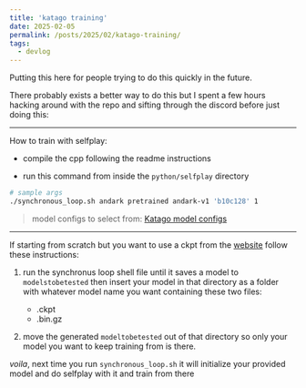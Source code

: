 ```yaml
---
title: 'katago training'
date: 2025-02-05
permalink: /posts/2025/02/katago-training/
tags:
  - devlog
---
```


Putting this here for people trying to do this quickly in the future. 

There probably exists a better way to do this but I spent a few hours hacking around with the repo and sifting through the discord before just doing this:

___

How to train with selfplay:

- compile the cpp following the readme instructions

- run this command from inside the `python/selfplay` directory

```bash
# sample args
./synchronous_loop.sh andark pretrained andark-v1 'b10c128' 1      
```

>model configs to select from:
[Katago model configs](https://github.com/rsdmse/KataGo/blob/master/python/modelconfigs.py)

___

If starting from scratch but you want to use a ckpt from the [website](https://katagotraining.org/networks/) follow these instructions:

1. run the synchronus loop shell file until it saves a model to `modelstobetested`
then insert your model in that directory as a folder with whatever model name you want containing these two files:
    - .ckpt
    - .bin.gz

2. move the generated `modeltobetested` out of that directory so only your model you want to keep training from is there.

_voila_, 
next time you run `synchronous_loop.sh` it will initialize your provided model and do selfplay with it and train from there
